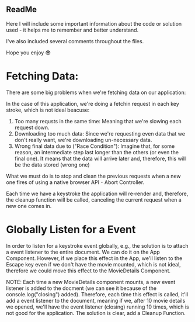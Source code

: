## ReadMe

Here I will include some important information about the code or solution used - it helps me to remember and better understand.

I've also included several comments throughout the files.

Hope you enjoy 😎

# Fetching Data:

There are some big problems when we're fetching data on our application:

In the case of this application, we're doing a fetchin request in each key stroke, which is not ideal beacuse:

1. Too many requsts in the same time: Meaning that we're slowing each request down.
2. Downloading too much data: Since we're requesting even data that we don't really want, we're downloading un-necessary data.
3. Wrong final data due to ("Race Condition"): Imagine that, for some reason, an intermediate step last longer than the others (or even the final one). It means that the data will arrive later and, therefore, this will be the data stored (wrong one)

What we must do is to stop and clean the previous requests when a new one fires of using a native browser API - Abort Controller.

Each time we have a keystroke the application will re-render and, therefore, the cleanup function will be called, canceling the current request when a new one comes in.

# Globally Listen for a Event

In order to listen for a keystroke event globally, e.g., the solution is to attach a event listener to the entire document.
We can do it on the App Component. However, if we place this effect in the App, we'll listen to the Escape key even if we don't have the movie mounted, which is not ideal, therefore we could move this effect to the MovieDetails Component.

NOTE: Each time a new MovieDetails component mounts, a new event listener is added to the docment (we can see it because of the console.log("closing") added). Therefore, each time this effect is called, it'll add a event listener to the document, meaning if we, after 10 movie details we opened, we'll have the event listener (closing) running 10 times, which is not good for the application. The solution is clear, add a Cleanup Function.

